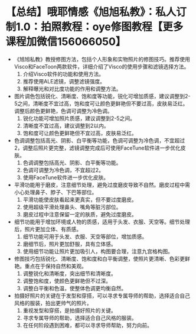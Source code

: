 # 【总结】哦耶情感《旭旭私教》：私人订制1.0：拍照教程：oye修图教程【更多课程加微信156066050】

-   《旭旭私教》教授修图方法，包括个人形象和实物照片的修图技巧。推荐使用Visco和FaceToon两款软件，详细介绍了Visco的使用步骤和滤镜选择方法。
    1.  介绍Visco软件的功能和使用方法。
    2.  推荐使用ALE滤镜，调整滤镜强度。
    3.  解释曝光和对比度功能的作用和调整方法。
-   图片调色包括锐化、清晰度、饱和度等功能，锐化可增加质感，建议调整到2-5之间，清晰度不宜过高，饱和度可让颜色更鲜艳但不要过高，皮肤易泛红。调整后颜色更鲜艳，色调可调整为冷色调。
    1.  锐化功能可增加照片质感，建议调整到2-5之间。
    2.  清晰度不宜过高，建议调整到2以内。
    3.  饱和度可让颜色更鲜艳但不宜过高，皮肤易泛红。
-   色调调整包括高光、阴影、白平衡等功能，色调可调整为冷色调，不宜超过2，调整后照片更完整，滤镜调整完成后可使用FaceTune软件进一步优化皮肤。
    1.  色调调整包括高光、阴影、白平衡等功能。
    2.  色调可调整为冷色调，不宜超过2。
    3.  使用FaceTune软件进一步优化皮肤。
-   平滑功能用于磨皮，注意细节处理，避免过度磨皮导致不自然。磨皮过程中需小心处理鼻子、脖子、下巴等部位。
    1.  平滑功能使皮肤看起来更真实，但不要过度磨皮。
    2.  使用超级平滑处理鼻头、嘴角等脏污部位。
    3.  磨皮过程中注意保留一定的肤质，避免过度磨皮。
-   细节功能用于增加环境或人物的质感，适用于头发、衣服、天空等。细节处理后，照片更加立体、有质感。
    1.  细节功能可用于头发、衣服、天空等部位，增加质感。
    2.  磨细节后，照片更加舒服，具有立体感。
    3.  使用细节功能让照片更加吸引人，构图要合理，注意九宫格构图。
-   修图技巧包括锐化、清晰度、饱和度和白平衡调整，使照片更清晰、色彩更鲜艳。重点在于保持自然和美观。
    1.  调整锐化和清晰度，突出细节和清晰度。
    2.  调整饱和度，使颜色更鲜艳但不过深。
    3.  调整白平衡和色温，使整体色调更均衡自然。
-   拍摄好照片的关键在于发型和穿搭，可以寻求专属导师的帮助，选择适合自己风格的服装，拍出更帅气的照片。
    1.  重视发型和穿搭，是拍摄好照片的关键。
    2.  寻求专属导师的帮助，选择适合自己风格的服装。
    3.  在任何阶段遇到困难，都可以寻求导师帮助，努力向前。